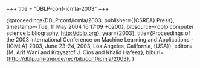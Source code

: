 +++
title = "DBLP-conf-icmla-2003"
+++

@proceedings{DBLP:conf/icmla/2003,
   publisher={{CSREA} Press},
   timestamp={Tue, 11 May 2004 16:17:09 +0200},
   bibsource={dblp computer science bibliography, http://dblp.org},
   year={2003},
   title={Proceedings of the 2003 International Conference on Machine Learning
and Applications - {ICMLA} 2003, June 23-24, 2003, Los Angeles, California, {USA}},
   editor={M. Arif Wani and
Krzysztof J. Cios and
Khalid Hafeez},
   biburl={http://dblp.uni-trier.de/rec/bib/conf/icmla/2003},
}
